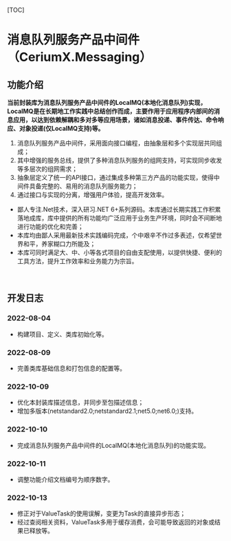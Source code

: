 [TOC]

# 消息队列服务产品中间件（CeriumX.Messaging）

## 功能介绍

**当前封装库为消息队列服务产品中间件的LocalMQ(本地化消息队列)实现，LocalMQ是在长期地工作实践中总结创作而成，主要作用于应用程序内部间的消息应用，以达到依赖解耦和多对多等应用场景，诸如消息投递、事件传达、命令响应、对象投递(仅LocalMQ支持)等。**

1. 消息队列服务产品中间件，采用面向接口编程，由抽象层和多个实现层共同组成；
2. 其中增强的服务总线，提供了多种消息队列服务的组网支持，可实现同步收发等多层次的组网需求；
3. 抽象层定义了统一的API接口，通过集成多种第三方产品的功能实现，使得中间件具备完整的、易用的消息队列服务能力；
4. 通过接口与实现的分离，增强用户体验，提高开发效率。

- 鄙人专注.Net技术，深入研习.NET 6+系列源码。本库通过长期实践工作积累落地成库，库中提供的所有功能均广泛应用于业务生产环境，同时会不间断地进行功能的优化和完善；
- 本库均由鄙人采用最新技术实践编码完成，个中艰辛不作过多表述，仅希望世界和平，养家糊口力所能及；
- 本库可同时满足大、中、小等各式项目的自由支配使用，以提供快捷、便利的工具方法，提升工作效率和业务能力为宗旨。

<br>

## 开发日志

### 2022-08-04
- 构建项目、定义、类库初始化等。

### 2022-08-09
- 完善类库基础信息和打包信息的配置等。

### 2022-10-09
- 优化本封装库描述信息，并同步至包描述信息；
- 增加多版本(netstandard2.0;netstandard2.1;net5.0;net6.0;)支持。

### 2022-10-10
- 完成消息队列服务产品中间件的LocalMQ(本地化消息队列)的功能实现。

### 2022-10-11
- 调整功能介绍文档编号为顺序数字。

### 2022-10-13
- 修正对于ValueTask的使用误解，变更为Task的直接异步形态；
- 经过查阅相关资料，ValueTask多用于缓存消费，会可能导致返回的对象或结果已释放等。
